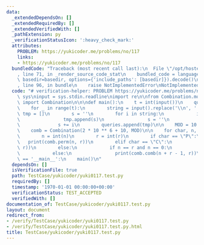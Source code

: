 ```yaml
---
data:
  _extendedDependsOn: []
  _extendedRequiredBy: []
  _extendedVerifiedWith: []
  _pathExtension: py
  _verificationStatusIcon: ':heavy_check_mark:'
  attributes:
    PROBLEM: https://yukicoder.me/problems/no/117
    links:
    - https://yukicoder.me/problems/no/117
  bundledCode: "Traceback (most recent call last):\n  File \"/opt/hostedtoolcache/Python/3.9.1/x64/lib/python3.9/site-packages/onlinejudge_verify/documentation/build.py\"\
    , line 71, in _render_source_code_stat\n    bundled_code = language.bundle(stat.path,\
    \ basedir=basedir, options={'include_paths': [basedir]}).decode()\n  File \"/opt/hostedtoolcache/Python/3.9.1/x64/lib/python3.9/site-packages/onlinejudge_verify/languages/python.py\"\
    , line 96, in bundle\n    raise NotImplementedError\nNotImplementedError\n"
  code: "# verification-helper: PROBLEM https://yukicoder.me/problems/no/117\nimport\
    \ sys\ninput = sys.stdin.readline\nimport re\n\nfrom Combination.modinv_combination\
    \ import Combination\n\n\ndef main():\n    t = int(input())\n    queries = []\n\
    \    for _ in range(t):\n        string = input().replace('\\n', '')\n       \
    \ tmp = []\n        s = ''\n        for i in string:\n            if i in ('(,)'):\n\
    \                tmp.append(s)\n                s = ''\n            else:\n  \
    \              s += i\n        queries.append(tmp)\n\n    MOD = 10 ** 9 + 7\n\
    \    comb = Combination(2 * 10 ** 6 + 10, MOD)\n\n    for char, n, r in queries:\n\
    \        n = int(n)\n        r = int(r)\n        if char == \"P\":\n         \
    \   print(comb.perm(n, r))\n        elif char == \"C\":\n            print(comb.comb(n,\
    \ r))\n        else:\n            if n == r and n == 0:\n                print(1)\n\
    \            else:\n                print(comb.comb(n + r - 1, r))\n\n\nif __name__\
    \ == '__main__':\n    main()\n"
  dependsOn: []
  isVerificationFile: true
  path: TestCase/yukicoder/yuki0117.test.py
  requiredBy: []
  timestamp: '1970-01-01 00:00:00+00:00'
  verificationStatus: TEST_ACCEPTED
  verifiedWith: []
documentation_of: TestCase/yukicoder/yuki0117.test.py
layout: document
redirect_from:
- /verify/TestCase/yukicoder/yuki0117.test.py
- /verify/TestCase/yukicoder/yuki0117.test.py.html
title: TestCase/yukicoder/yuki0117.test.py
---
```

